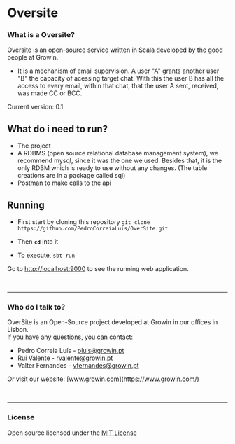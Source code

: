 # Oversite

### What is a Oversite? ###

Oversite is an open-source service written in Scala developed by the good people at Growin.

* It is a mechanism of email supervision. A user "A" grants another user "B" the capacity of acessing target chat. With this the user B has all the access to every email, within that chat, that the user A sent, received, was made CC or BCC.

Current version: 0.1

## What do i need to run?

* The project
* A RDBMS (open source relational database management system), we recommend mysql, since it was the one we used. Besides that, it is the only RDBM which is ready to use without any changes. (The table creations are in a package called sql)
* Postman to make calls to the api

## Running

* First start by cloning this repository
`git clone https://github.com/PedroCorreiaLuis/OverSite.git`

* Then **`cd`** into it

* To execute, `sbt run`

Go to <http://localhost:9000> to see the running web application.
  
  <br/>

---

### Who do I talk to? ###

OverSite is an Open-Source project developed at Growin in our offices in Lisbon.
 <br/> If you have any questions, you can contact:
 
 * Pedro Correia Luís  - pluis@growin.pt
 * Rui Valente         - rvalente@growin.pt
* Valter Fernandes    - vfernandes@growin.pt

Or visit our website: [www.growin.com](https://www.growin.com/)

<br/>

---

### License ###

Open source licensed under the [MIT License](https://opensource.org/licenses/MIT)
